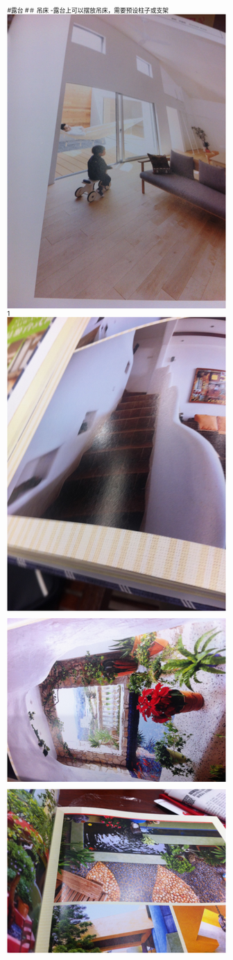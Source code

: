 
#露台
#＃ 吊床
-露台上可以摆放吊床，需要预设柱子或支架
![](http://github.com/taishan90/room/raw/master/jpg/lutai-diaochuang.jpg)
1
![](http://github.com/taishan90/room/raw/master/jpg/louti-foushou.jpg)

![](http://github.com/taishan90/room/raw/master/jpg/lutai-men.jpg)

![](http://github.com/taishan90/room/raw/master/jpg/lutai-shuichi.jpg)
